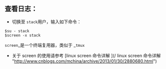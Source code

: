 ## 查看日志：

* 切换至 `stack`用户，输入如下命令：

```
$su - stack
$screen -x stack
```

`screen`_是一个终端复用器，类似于 _`tmux`

* 关于 screen 的使用请参考 [linux screen 命令详解 ](/ linux screen 命令详解  "http://www.cnblogs.com/mchina/archive/2013/01/30/2880680.html")



